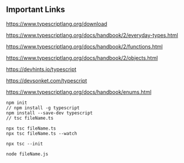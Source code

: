 ## Important Links

https://www.typescriptlang.org/download

https://www.typescriptlang.org/docs/handbook/2/everyday-types.html

https://www.typescriptlang.org/docs/handbook/2/functions.html

https://www.typescriptlang.org/docs/handbook/2/objects.html

https://devhints.io/typescript

https://devsonket.com/typescript

https://www.typescriptlang.org/docs/handbook/enums.html


```
npm init
// npm install -g typescript
npm install --save-dev typescript
// tsc fileName.ts

npx tsc fileName.ts
npx tsc fileName.ts --watch

npx tsc --init

node fileName.js

```
